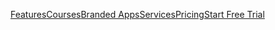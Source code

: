 [](https://www.mightynetworks.com/)

[Features](https://www.mightynetworks.com/features)[Courses](https://www.mightynetworks.com/features/online-courses)[Branded Apps](https://www.mightynetworks.com/pro)[Services](https://www.mightynetworks.com/pro)[Pricing](https://www.mightynetworks.com/pricing)[](https://mightynetworks.com/sign_in)[Start Free Trial](https://cohost.mn.co/?plan=free-trial)